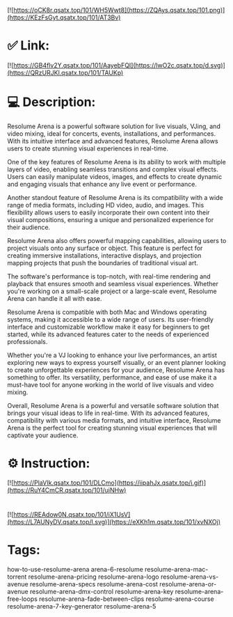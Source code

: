 [![https://oCK8r.qsatx.top/101/WH5Wwt8](https://ZQAys.qsatx.top/101.png)](https://KEzFsGyt.qsatx.top/101/AT3Bv)
# ✅ Link:
[![https://GB4flv2Y.qsatx.top/101/AayebFQI](https://lwO2c.qsatx.top/d.svg)](https://QRzURJKl.qsatx.top/101/TAUKp)
# 💻 Description:
Resolume Arena is a powerful software solution for live visuals, VJing, and video mixing, ideal for concerts, events, installations, and performances. With its intuitive interface and advanced features, Resolume Arena allows users to create stunning visual experiences in real-time. 

One of the key features of Resolume Arena is its ability to work with multiple layers of video, enabling seamless transitions and complex visual effects. Users can easily manipulate videos, images, and effects to create dynamic and engaging visuals that enhance any live event or performance.

Another standout feature of Resolume Arena is its compatibility with a wide range of media formats, including HD video, audio, and images. This flexibility allows users to easily incorporate their own content into their visual compositions, ensuring a unique and personalized experience for their audience.

Resolume Arena also offers powerful mapping capabilities, allowing users to project visuals onto any surface or object. This feature is perfect for creating immersive installations, interactive displays, and projection mapping projects that push the boundaries of traditional visual art.

The software's performance is top-notch, with real-time rendering and playback that ensures smooth and seamless visual experiences. Whether you're working on a small-scale project or a large-scale event, Resolume Arena can handle it all with ease.

Resolume Arena is compatible with both Mac and Windows operating systems, making it accessible to a wide range of users. Its user-friendly interface and customizable workflow make it easy for beginners to get started, while its advanced features cater to the needs of experienced professionals.

Whether you're a VJ looking to enhance your live performances, an artist exploring new ways to express yourself visually, or an event planner looking to create unforgettable experiences for your audience, Resolume Arena has something to offer. Its versatility, performance, and ease of use make it a must-have tool for anyone working in the world of live visuals and video mixing.

Overall, Resolume Arena is a powerful and versatile software solution that brings your visual ideas to life in real-time. With its advanced features, compatibility with various media formats, and intuitive interface, Resolume Arena is the perfect tool for creating stunning visual experiences that will captivate your audience.

# ⚙️ Instruction:
[![https://PlaVIk.qsatx.top/101/DLCmo](https://iipahJx.qsatx.top/i.gif)](https://RuY4CmCR.qsatx.top/101/ujNHw)
#
[![https://REAdow0N.qsatx.top/101/iX1UsV](https://L7AUNyDV.qsatx.top/l.svg)](https://eXKh1m.qsatx.top/101/xvNXOj)
# Tags:
how-to-use-resolume-arena arena-6-resolume resolume-arena-mac-torrent resolume-arena-pricing resolume-arena-logo resolume-arena-vs-avenue resolume-arena-specs resolume-arena-cost resolume-arena-or-avenue resolume-arena-dmx-control resolume-arena-key resolume-arena-free-loops resolume-arena-fade-between-clips resolume-arena-course resolume-arena-7-key-generator resolume-arena-5





